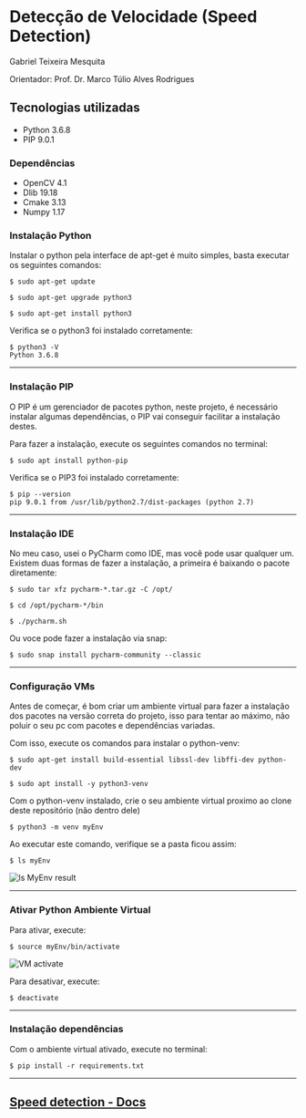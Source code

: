 # Detecção de Velocidade (Speed Detection)

Gabriel Teixeira Mesquita

Orientador: Prof. Dr. Marco Túlio Alves Rodrigues

## Tecnologias utilizadas

* Python 3.6.8
* PIP 9.0.1

### Dependências

* OpenCV 4.1
* Dlib 19.18
* Cmake 3.13
* Numpy 1.17

### Instalação Python

Instalar o python pela interface de apt-get é muito simples, basta executar os seguintes comandos:

`$ sudo apt-get update `

`$ sudo apt-get upgrade python3 `

`$ sudo apt-get install python3 `

Verifica se o python3 foi instalado corretamente:

```
$ python3 -V
Python 3.6.8
```

---

### Instalação PIP

O PIP é um gerenciador de pacotes python, neste projeto, é necessário instalar algumas dependências,
o PIP vai conseguir facilitar a instalação destes.

Para fazer a instalação, execute os seguintes comandos no terminal:

`$ sudo apt install python-pip `

Verifica se o PIP3 foi instalado corretamente:

```
$ pip --version
pip 9.0.1 from /usr/lib/python2.7/dist-packages (python 2.7)
```

---

### Instalação IDE

No meu caso, usei o PyCharm como IDE, mas você pode usar qualquer um.
Existem duas formas de fazer a instalação, a primeira é baixando o pacote diretamente:

`$ sudo tar xfz pycharm-*.tar.gz -C /opt/`

`$ cd /opt/pycharm-*/bin`

`$ ./pycharm.sh`

Ou voce pode fazer a instalação via snap:

`$ sudo snap install pycharm-community --classic `

---

### Configuração VMs

Antes de começar, é bom criar um ambiente virtual para fazer a instalação dos pacotes na versão
correta do projeto, isso para tentar ao máximo, não poluir o seu pc com pacotes e dependências variadas.

Com isso, execute os comandos para instalar o python-venv:

`$ sudo apt-get install build-essential libssl-dev libffi-dev python-dev `

`$ sudo apt install -y python3-venv `

Com o python-venv instalado, crie o seu ambiente virtual proximo ao clone deste repositório (não dentro dele)

`$ python3 -m venv myEnv `

Ao executar este comando, verifique se a pasta ficou assim:

`$ ls myEnv `

![ls MyEnv result](https://user-images.githubusercontent.com/11557379/65373036-2eaa8e00-dc4e-11e9-9d37-ef9df69acb56.png)

---

### Ativar Python Ambiente Virtual

Para ativar, execute:

`$ source myEnv/bin/activate `

![VM activate](https://user-images.githubusercontent.com/11557379/65373048-5a2d7880-dc4e-11e9-9c0f-ebcc71e3404d.png)

Para desativar, execute:

`$ deactivate `

---

### Instalação dependências

Com o ambiente virtual ativado, execute no terminal:

`$ pip install -r requirements.txt `

---

## [Speed detection - Docs](https://github.com/fnoquiq/speed-detection-docs)
